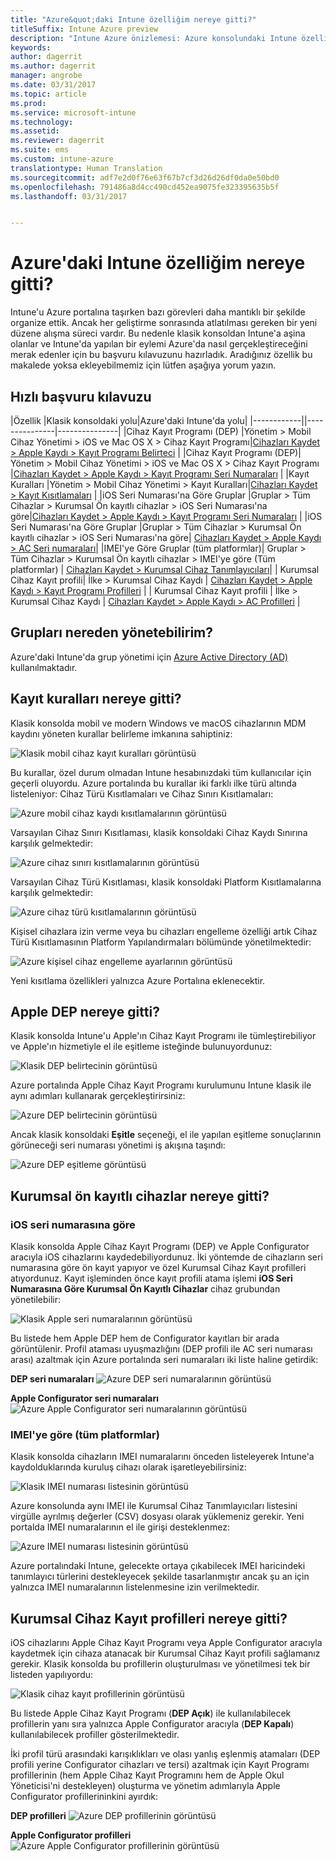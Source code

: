 ```yaml
---
title: "Azure&quot;daki Intune özelliğim nereye gitti?"
titleSuffix: Intune Azure preview
description: "Intune Azure önizlemesi: Azure konsolundaki Intune özelliklerini bulmanıza yardımcı olur."
keywords: 
author: dagerrit
ms.author: dagerrit
manager: angrobe
ms.date: 03/31/2017
ms.topic: article
ms.prod: 
ms.service: microsoft-intune
ms.technology: 
ms.assetid: 
ms.reviewer: dagerrit
ms.suite: ems
ms.custom: intune-azure
translationtype: Human Translation
ms.sourcegitcommit: adf7e2d0f76e63f67b7cf3d26d26df0da0e50bd0
ms.openlocfilehash: 791486a8d4cc490cd452ea9075fe323395635b5f
ms.lasthandoff: 03/31/2017


---
```

# <a name="where-did-my-intune-feature-go-in-azure"></a>Azure'daki Intune özelliğim nereye gitti?
Intune'u Azure portalına taşırken bazı görevleri daha mantıklı bir şekilde organize ettik. Ancak her geliştirme sonrasında atlatılması gereken bir yeni düzene alışma süreci vardır. Bu nedenle klasik konsoldan Intune'a aşina olanlar ve Intune'da yapılan bir eylemi Azure'da nasıl gerçekleştireceğini merak edenler için bu başvuru kılavuzunu hazırladık. Aradığınız özellik bu makalede yoksa ekleyebilmemiz için lütfen aşağıya yorum yazın.
## <a name="quick-reference-guide"></a>Hızlı başvuru kılavuzu
|Özellik |Klasik konsoldaki yolu|Azure'daki Intune'da yolu| |------------||---------------|---------------|
|Cihaz Kayıt Programı (DEP) |Yönetim > Mobil Cihaz Yönetimi > iOS ve Mac OS X > Cihaz Kayıt Programı|[Cihazları Kaydet > Apple Kaydı > Kayıt Programı Belirteci](#where-did-apple-dep-go) |
|Cihaz Kayıt Programı (DEP)| Yönetim > Mobil Cihaz Yönetimi > iOS ve Mac OS X > Cihaz Kayıt Programı |[Cihazları Kaydet > Apple Kaydı > Kayıt Programı Seri Numaraları](#where-did-apple-dep-go) |
|Kayıt Kuralları |Yönetim > Mobil Cihaz Yönetimi > Kayıt Kuralları|[Cihazları Kaydet > Kayıt Kısıtlamaları](#where-did-enrollment-rules-go) |
|iOS Seri Numarası'na Göre Gruplar |Gruplar > Tüm Cihazlar > Kurumsal Ön kayıtlı cihazlar > iOS Seri Numarası'na göre|[Cihazları Kaydet > Apple Kaydı > Kayıt Programı Seri Numaraları](#where-did-corporate-pre-enrolled-devices-go) |
|iOS Seri Numarası'na Göre Gruplar |Gruplar > Tüm Cihazlar > Kurumsal Ön kayıtlı cihazlar > iOS Seri Numarası'na göre| [Cihazları Kaydet > Apple Kaydı > AC Seri numaraları](#where-did-corporate-pre-enrolled-devices-go)|
|IMEI'ye Göre Gruplar (tüm platformlar)| Gruplar > Tüm Cihazlar > Kurumsal Ön kayıtlı cihazlar > IMEI'ye göre (Tüm platformlar) | [Cihazları Kaydet > Kurumsal Cihaz Tanımlayıcıları](#by-imei-all-platforms)|
| Kurumsal Cihaz Kayıt profili| İlke > Kurumsal Cihaz Kaydı | [Cihazları Kaydet > Apple Kaydı > Kayıt Programı Profilleri](#where-did-corporate-pre-enrolled-devices-go) |
| Kurumsal Cihaz Kayıt profili | İlke > Kurumsal Cihaz Kaydı | [Cihazları Kaydet > Apple Kaydı > AC Profilleri](#where-did-corporate-pre-enrolled-devices-go) |


## <a name="where-do-i-manage-groups"></a>Grupları nereden yönetebilirim?
Azure'daki Intune'da grup yönetimi için [Azure Active Directory (AD)](https://docs.microsoft.com/azure/active-directory/active-directory-groups-create-azure-portal) kullanılmaktadır.

## <a name="where-did-enrollment-rules-go"></a>Kayıt kuralları nereye gitti?
Klasik konsolda mobil ve modern Windows ve macOS cihazlarının MDM kaydını yöneten kurallar belirleme imkanına sahiptiniz:

![Klasik mobil cihaz kayıt kuralları görüntüsü](./media/ui-changes/01-classic-rules.png)

Bu kurallar, özel durum olmadan Intune hesabınızdaki tüm kullanıcılar için geçerli oluyordu. Azure portalında bu kurallar iki farklı ilke türü altında listeleniyor: Cihaz Türü Kısıtlamaları ve Cihaz Sınırı Kısıtlamaları:

![Azure mobil cihaz kaydı kısıtlamalarının görüntüsü](./media/ui-changes/02-azure-enroll-restrictions.png)

Varsayılan Cihaz Sınırı Kısıtlaması, klasik konsoldaki Cihaz Kaydı Sınırına karşılık gelmektedir:

![Azure cihaz sınırı kısıtlamalarının görüntüsü](./media/ui-changes/03-azure-device-limit.png)

Varsayılan Cihaz Türü Kısıtlaması, klasik konsoldaki Platform Kısıtlamalarına karşılık gelmektedir:

![Azure cihaz türü kısıtlamalarının görüntüsü](./media/ui-changes/04-azure-platform-restrictions.png)

Kişisel cihazlara izin verme veya bu cihazları engelleme özelliği artık Cihaz Türü Kısıtlamasının Platform Yapılandırmaları bölümünde yönetilmektedir:

![Azure kişisel cihaz engelleme ayarlarının görüntüsü](./media/ui-changes/05-azure-personal-block.png)

Yeni kısıtlama özellikleri yalnızca Azure Portalına eklenecektir.

## <a name="where-did-apple-dep-go"></a>Apple DEP nereye gitti?
Klasik konsolda Intune'u Apple'ın Cihaz Kayıt Programı ile tümleştirebiliyor ve Apple'ın hizmetiyle el ile eşitleme isteğinde bulunuyordunuz:

![Klasik DEP belirtecinin görüntüsü](./media/ui-changes/06-classic-dep-token.png)

Azure portalında Apple Cihaz Kayıt Programı kurulumunu Intune klasik ile aynı adımları kullanarak gerçekleştirirsiniz:

![Azure DEP belirtecinin görüntüsü](./media/ui-changes/07-azure-dep-token.png)

Ancak klasik konsoldaki **Eşitle** seçeneği, el ile yapılan eşitleme sonuçlarının görüneceği seri numarası yönetimi iş akışına taşındı:

![Azure DEP eşitleme görüntüsü](./media/ui-changes/08-azure-dep-sync.png)

## <a name="where-did-corporate-pre-enrolled-devices-go"></a>Kurumsal ön kayıtlı cihazlar nereye gitti?
### <a name="by-ios-serial-number"></a>iOS seri numarasına göre
Klasik konsolda Apple Cihaz Kayıt Programı (DEP) ve Apple Configurator aracıyla iOS cihazlarını kaydedebiliyordunuz. İki yöntemde de cihazların seri numarasına göre ön kayıt yapıyor ve özel Kurumsal Cihaz Kayıt profilleri atıyordunuz. Kayıt işleminden önce kayıt profili atama işlemi **iOS Seri Numarasına Göre Kurumsal Ön Kayıtlı Cihazlar** cihaz grubundan yönetilebilir:

![Klasik Apple seri numaralarının görüntüsü](./media/ui-changes/09-classic-apple-serials.png)

Bu listede hem Apple DEP hem de Configurator kayıtları bir arada görüntülenir. Profil ataması uyuşmazlığını (DEP profili ile AC seri numarası arası) azaltmak için Azure portalında seri numaraları iki liste haline getirdik:

**DEP seri numaraları**
![Azure DEP seri numaralarının görüntüsü](./media/ui-changes/10-azure-dep-serials.png)

**Apple Configurator seri numaraları**
![Azure Apple Configurator seri numaralarının görüntüsü](./media/ui-changes/11-azure-ac-serials.png)

### <a name="by-imei-all-platforms"></a>IMEI'ye göre (tüm platformlar)

Klasik konsolda cihazların IMEI numaralarını önceden listeleyerek Intune'a kaydolduklarında kuruluş cihazı olarak işaretleyebilirsiniz:

![Klasik IMEI numarası listesinin görüntüsü](./media/ui-changes/12-classic-corp-imei.png)

Azure konsolunda aynı IMEI ile Kurumsal Cihaz Tanımlayıcıları listesini virgülle ayrılmış değerler (CSV) dosyası olarak yüklemeniz gerekir. Yeni portalda IMEI numaralarının el ile girişi desteklenmez:

![Azure IMEI numarası listesinin görüntüsü](./media/ui-changes/13-azure-corp-imei.png)

Azure portalındaki Intune, gelecekte ortaya çıkabilecek IMEI haricindeki tanımlayıcı türlerini destekleyecek şekilde tasarlanmıştır ancak şu an için yalnızca IMEI numaralarının listelenmesine izin verilmektedir.

## <a name="where-did-corporate-device-enrollment-profiles-go"></a>Kurumsal Cihaz Kayıt profilleri nereye gitti?
iOS cihazlarını Apple Cihaz Kayıt Programı veya Apple Configurator aracıyla kaydetmek için cihaza atanacak bir Kurumsal Cihaz Kayıt profili sağlamanız gerekir. Klasik konsolda bu profillerin oluşturulması ve yönetilmesi tek bir listeden yapılıyordu:

![Klasik cihaz kayıt profillerinin görüntüsü](./media/ui-changes/14-classic-corp-profiles.png)

Bu listede Apple Cihaz Kayıt Programı (**DEP Açık**) ile kullanılabilecek profillerin yanı sıra yalnızca Apple Configurator aracıyla (**DEP Kapalı**) kullanılabilecek profiller gösterilmektedir.

İki profil türü arasındaki karışıklıkları ve olası yanlış eşlenmiş atamaları (DEP profili yerine Configurator cihazları ve tersi) azaltmak için Kayıt Programı profillerinin (hem Apple Cihaz Kayıt Programını hem de Apple Okul Yöneticisi'ni destekleyen) oluşturma ve yönetim adımlarıyla Apple Configurator profillerininkini ayırdık:

**DEP profilleri**
![Azure DEP profillerinin görüntüsü](./media/ui-changes/15-azure-dep-profiles.png)

**Apple Configurator profilleri**
![Azure Apple Configurator profillerinin görüntüsü](./media/ui-changes/16-azure-ac-profiles.png)

